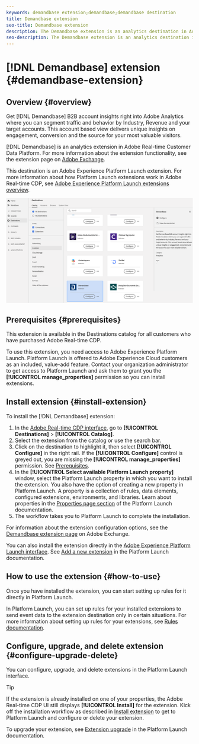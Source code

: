 ```yaml
---
keywords: demandbase extension;demandbase;demandbase destination
title: Demandbase extension
seo-title: Demandbase extension
description: The Demandbase extension is an analytics destination in Adobe Real-time Customer Data Platform. For more information about the extension functionality, see the extension page on Adobe Exchange.
seo-description: The Demandbase extension is an analytics destination in Adobe Real-time Customer Data Platform. For more information about the extension functionality, see the extension page on Adobe Exchange.
---
```


# [!DNL Demandbase] extension {#demandbase-extension}

## Overview {#overview}

Get [!DNL Demandbase] B2B account insights right into Adobe Analytics where you can segment traffic and behavior by Industry, Revenue and your target accounts. This account based view delivers unique insights on engagement, conversion and the source for your most valuable visitors.

[!DNL Demandbase] is an analytics extension in Adobe Real-time Customer Data Platform. For more information about the extension functionality, see the extension page on [Adobe Exchange](https://exchange.adobe.com/experiencecloud.details.101605.html).

This destination is an Adobe Experience Platform Launch extension. For more information about how Platform Launch extensions work in Adobe Real-time CDP, see [Adobe Experience Platform Launch extensions overview](/help/rtcdp/destinations/experience-platform-launch-extensions.md).

![Demandbase extension](assets/demandbase-extension.png)

## Prerequisites {#prerequisites}

This extension is available in the Destinations catalog for all customers who have purchased Adobe Real-time CDP.

To use this extension, you need access to Adobe Experience Platform Launch. Platform Launch is offered to Adobe Experience Cloud customers as an included, value-add feature. Contact your organization administrator to get access to Platform Launch and ask them to grant you the **[!UICONTROL manage_properties]** permission so you can install extensions.

## Install extension {#install-extension}

To install the [!DNL Demandbase] extension:

1. In the [Adobe Real-time CDP interface](http://platform.adobe.com/), go to **[!UICONTROL Destinations]** > **[!UICONTROL Catalog]**.
2. Select the extension from the catalog or use the search bar.
3. Click on the destination to highlight it, then select **[!UICONTROL Configure]** in the right rail. If the **[!UICONTROL Configure]** control is greyed out, you are missing the **[!UICONTROL manage_properties]** permission. See [Prerequisites](#prerequisites).
4. In the **[!UICONTROL Select available Platform Launch property]** window, select the Platform Launch property in which you want to install the extension. You also have the option of creating a new property in Platform Launch. A property is a collection of rules, data elements, configured extensions, environments, and libraries. Learn about properties in the [Properties page section](https://docs.adobe.com/content/help/en/launch/using/reference/admin/companies-and-properties.html#properties-page) of the Platform Launch documentation.
5. The workflow takes you to Platform Launch to complete the installation.

For information about the extension configuration options, see the [Demandbase extension page](https://exchange.adobe.com/experiencecloud.details.101605.html) on Adobe Exchange.

You can also install the extension directly in the [Adobe Experience Platform Launch interface](https://launch.adobe.com/). See [Add a new extension](https://docs.adobe.com/content/help/en/launch/using/reference/manage-resources/extensions/overview.html#add-a-new-extension) in the Platform Launch documentation.


## How to use the extension {#how-to-use}

Once you have installed the extension, you can start setting up rules for it directly in Platform Launch.

In Platform Launch, you can set up rules for your installed extensions to send event data to the extension destination only in certain situations. For more information about setting up rules for your extensions, see [Rules documentation](https://docs.adobe.com/help/en/launch/using/reference/manage-resources/rules.html).

## Configure, upgrade, and delete extension {#configure-upgrade-delete}

You can configure, upgrade, and delete extensions in the Platform Launch interface.

>[!TIP]
>
>If the extension is already installed on one of your properties, the Adobe Real-time CDP UI still displays **[!UICONTROL Install]** for the extension. Kick off the installation workflow as described in [Install extension](#install-extension) to get to Platform Launch and configure or delete your extension.

To upgrade your extension, see [Extension upgrade](https://docs.adobe.com/content/help/en/launch/using/reference/manage-resources/extensions/extension-upgrade.html) in the Platform Launch documentation.



